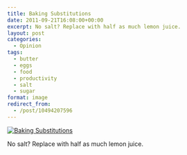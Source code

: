 ```yaml
---
title: Baking Substitutions
date: 2011-09-21T16:08:00+00:00
excerpt: No salt? Replace with half as much lemon juice.
layout: post
categories:
  - Opinion
tags:
  - butter
  - eggs
  - food
  - productivity
  - salt
  - sugar
format: image
redirect_from:
  - /post/10494207596
---
```

<a href="http://thesecretyumiverse.wonderhowto.com/blog/13-handy-cooking-and-baking-substitutions-for-missing-ingredients-0129905/" rel="attachment wp-att-245"><img class="alignnone size-full wp-image-245" src="https://dv8b8dkxht4vb.cloudfront.net/img/tumblr_lrw85iYpVH1qlv5s6o1_1280.jpg" alt="Baking Substitutions" /></a>

No salt? Replace with half as much lemon juice.
